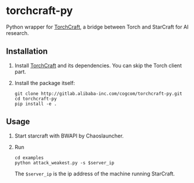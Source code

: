 # torchcraft-py

Python wrapper for [TorchCraft](https://github.com/TorchCraft/TorchCraft), a bridge between Torch and StarCraft for AI research.

## Installation

1. Install [TorchCraft](https://github.com/TorchCraft/TorchCraft) and its dependencies. You can skip the Torch client part. 

2. Install the package itself:
    ```
    git clone http://gitlab.alibaba-inc.com/cogcom/torchcraft-py.git
    cd torchcraft-py
    pip install -e .
    ```

## Usage
1. Start starcraft with BWAPI by Chaoslauncher.
2. Run

    ```
    cd examples
    python attack_weakest.py -s $server_ip
    ```
    
    The `$server_ip` is the ip address of the machine running StarCraft.